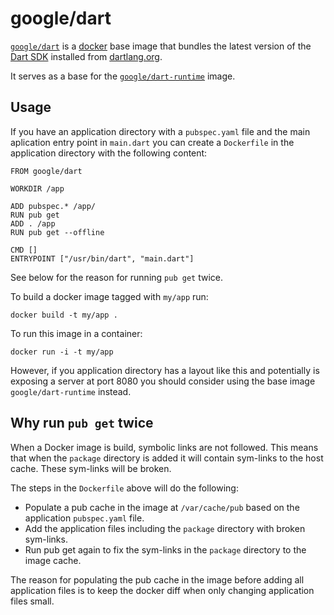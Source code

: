 # google/dart

[`google/dart`](https://index.docker.io/u/google/dart) is a
[docker](https://docker.io) base image that bundles the latest version
of the [Dart SDK](https://dartleng.org) installed from
[dartlang.org](https://www.dartlang.org/tools/download.html).

It serves as a base for the
[`google/dart-runtime`](https://index.docker.io/u/google/dart-runtime) image.

## Usage

If you have an application directory with a `pubspec.yaml` file and the
main aplication entry point in `main.dart` you can create a `Dockerfile`
in the application directory with the following content:

    FROM google/dart

    WORKDIR /app

    ADD pubspec.* /app/
    RUN pub get
    ADD . /app
    RUN pub get --offline

    CMD []
    ENTRYPOINT ["/usr/bin/dart", "main.dart"]

See below for the reason for running `pub get` twice.

To build a docker image tagged with `my/app` run:

    docker build -t my/app .

To run this image in a container:

    docker run -i -t my/app

However, if you application directory has a layout like this and potentially is
exposing a server at port 8080 you should consider using the base image
`google/dart-runtime` instead.

## Why run `pub get` twice

When a Docker image is build, symbolic links are not followed. This means that
when the `package` directory is added it will contain sym-links to the host
cache. These sym-links will be broken.

The steps in the `Dockerfile` above will do the following:

* Populate a pub cache in the image at `/var/cache/pub` based on the
  application `pubspec.yaml` file.
* Add the application files including the `package` directory with broken
  sym-links.
* Run pub get again to fix the sym-links in the `package` directory to the
  image cache.

The reason for populating the pub cache in the image before adding all
application files is to keep the docker diff when only changing application
files small.
